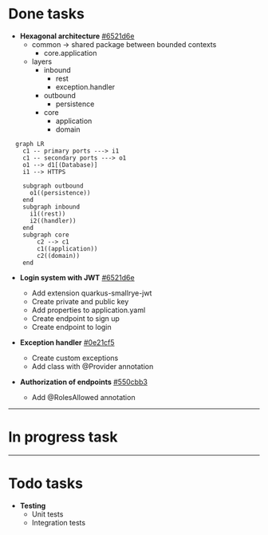 # Done tasks

- **Hexagonal architecture** [#6521d6e](https://github.com/Danaes/control-api/commit/6521d6e45d129d13a4933ed95fb0aef24f7532fa)
  - common -> shared package between bounded contexts
    - core.application
  - layers
    - inbound
      - rest
      - exception.handler
    - outbound
      - persistence
    - core
      - application
      - domain

```mermaid
  graph LR
    c1 -- primary ports ---> i1
    c1 -- secondary ports ---> o1
    o1 --> d1[(Database)]
    i1 --> HTTPS
    
    subgraph outbound
      o1((persistence))
    end
    subgraph inbound
      i1((rest))
      i2((handler))
    end
    subgraph core
        c2 --> c1
        c1((application))
        c2((domain))
    end
```

- **Login system with JWT** [#6521d6e](https://github.com/Danaes/control-api/commit/6521d6e45d129d13a4933ed95fb0aef24f7532fa)
  - Add extension quarkus-smallrye-jwt
  - Create private and public key
  - Add properties to application.yaml
  - Create endpoint to sign up
  - Create endpoint to login

- **Exception handler** [#0e21cf5](https://github.com/Danaes/control-api/commit/0e21cf5fb532d2f14f3c547aa66d789a472f35a6)
  - Create custom exceptions
  - Add class with @Provider annotation

- **Authorization of endpoints** [#550cbb3](https://github.com/Danaes/control-api/commit/550cbb3ea1fd368845f237faa3c627e5ca708561)
  - Add @RolesAllowed annotation

---
# In progress task

---
# Todo tasks

- **Testing**
  - Unit tests
  - Integration tests